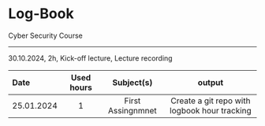 # Log-Book

Cyber Security Course

---

30.10.2024, 2h, Kick-off lecture, Lecture recording

| Date       | Used hours |    Subject(s)     |                    output                    |
| :--------- | :--------: | :---------------: | :------------------------------------------: |
| 25.01.2024 |     1      | First Assingnmnet | Create a git repo with logbook hour tracking |
